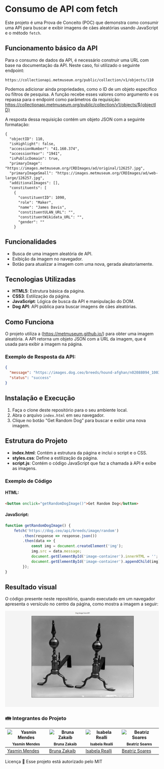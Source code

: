 # Consumo de API com fetch
Este projeto é uma Prova de Conceito (POC) que demonstra como consumir uma API para buscar e exibir imagens de cães aleatórias usando JavaScript e o método `fetch`.

## Funcionamento básico da API
Para o consumo de dados da API, é necessário construir uma URL com base na documentação da API. Neste caso, foi utilizado o seguinte endpoint:
```
https://collectionapi.metmuseum.org/public/collection/v1/objects/110
```
Podemos adicionar ainda propriedades, como o ID de um objeto específico ou filtros de pesquisa. A função recebe esses valores como argumento e os repassa para o endpoint como parâmetros da requisição:
https://collectionapi.metmuseum.org/public/collection/v1/objects/${objectID}

A resposta dessa requisição contém um objeto JSON com a seguinte formatação:

```
{
  "objectID": 110,
  "isHighlight": false,
  "accessionNumber": "41.160.374",
  "accessionYear": "1941",
  "isPublicDomain": true,
  "primaryImage": "https://images.metmuseum.org/CRDImages/ad/original/126257.jpg",
  "primaryImageSmall": "https://images.metmuseum.org/CRDImages/ad/web-large/126257.jpg",
  "additionalImages": [],
  "constituents": [
    {
      "constituentID": 1090,
      "role": "Maker",
      "name": "James Davis",
      "constituentULAN_URL": "",
      "constituentWikidata_URL": "",
      "gender": ""
    }
```
## Funcionalidades
- Busca de uma imagem aleatória de API.
- Exibição da imagem no navegador.
- Botão para atualizar a imagem com uma nova, gerada aleatoriamente.

## Tecnologias Utilizadas
- **HTML5**: Estrutura básica da página.
- **CSS3**: Estilização da página.
- **JavaScript**: Lógica de busca da API e manipulação do DOM.
- **Dog API**: API pública para buscar imagens de cães aleatórias.

## Como Funciona
O projeto utiliza a (https://metmuseum.github.io/) para obter uma imagem aleatória. A API retorna um objeto JSON com a URL da imagem, que é usada para exibir a imagem na página.

### Exemplo de Resposta da API:
```json
{
  "message": "https://images.dog.ceo/breeds/hound-afghan/n02088094_1003.jpg",
  "status": "success"
}
```

## Instalação e Execução
1. Faça o clone deste repositório para o seu ambiente local.
2. Abra o arquivo `index.html` em seu navegador.
3. Clique no botão "Get Random Dog" para buscar e exibir uma nova imagem.

## Estrutura do Projeto
- **index.html**: Contém a estrutura da página e inclui o script e o CSS.
- **styles.css**: Define a estilização da página.
- **script.js**: Contém o código JavaScript que faz a chamada à API e exibe as imagens.

### Exemplo de Código
#### HTML:
```html
<button onclick="getRandomDogImage()">Get Random Dog</button>
```

#### JavaScript:
```javascript
function getRandomDogImage() {
    fetch('https://dog.ceo/api/breeds/image/random')
        .then(response => response.json())
        .then(data => {
            const img = document.createElement('img');
            img.src = data.message;
            document.getElementById('image-container').innerHTML = '';
            document.getElementById('image-container').appendChild(img);
        });
}
```
## Resultado visual
O código presente neste repositório, quando executado em um navegador apresenta o versículo no centro da página, como mostra a imagem a seguir:

![Exemplo de apresentação de imagem](imagem.PNG)

### :family: Integrantes do Projeto

| ![Yasmin Mendes](https://avatars.githubusercontent.com/u/178385852?v=4) <br> <sub> Yasmin Mendes </sub> | ![Bruna Zakaib](https://avatars.githubusercontent.com/u/130071892?v=4) <br> <sub> Bruna Zakaib </sub> | ![Isabela Realli](https://avatars.githubusercontent.com/u/180230011?v=4) <br> <sub> Isabela Realli </sub> | ![Beatriz Soares](https://avatars.githubusercontent.com/u/180229545?v=4) <br> <sub> Beatriz Soares </sub> |
| --- | --- | --- | --- |
| [Yasmin Mendes](https://github.com/YasminMSouza) | [Bruna Zakaib](https://github.com/brunazpessoa) | [Isabela Realli](https://github.com/IsabelaReali) | [Beatriz Soares](https://github.com/Beatriz-sol) |

Licença 📝
Esse projeto está autorizado pelo MIT

